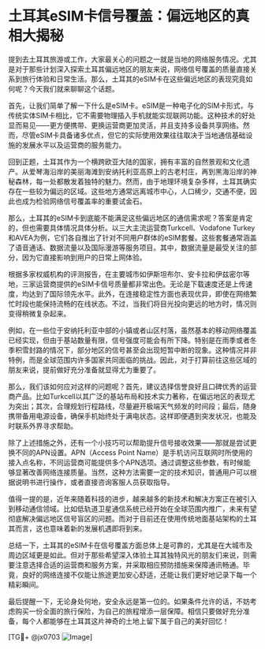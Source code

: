# 土耳其eSIM卡信号覆盖：偏远地区的真相大揭秘

提到去土耳其旅游或工作，大家最关心的问题之一就是当地的网络服务情况。尤其是对于那些计划深入探索土耳其偏远地区的朋友来说，网络信号覆盖的质量直接关系到旅行体验和日常生活。那么，土耳其的eSIM卡在这些偏远地区的表现究竟如何呢？今天我们就来聊聊这个话题。

首先，让我们简单了解一下什么是eSIM卡。eSIM是一种电子化的SIM卡形式，与传统实体SIM卡相比，它不需要物理插入手机就能实现联网功能。这种技术的好处显而易见——更方便携带、更换运营商更加灵活，并且支持多设备共享网络。然而，尽管eSIM卡具备诸多优点，但它的实际使用效果往往取决于当地通信基础设施的发展水平以及运营商的服务能力。

回到正题，土耳其作为一个横跨欧亚大陆的国家，拥有丰富的自然景观和文化遗产。从爱琴海沿岸的美丽海滩到安纳托利亚高原上的古老村庄，再到黑海沿岸的神秘森林，每一处都散发着独特的魅力。然而，由于地理环境复杂多样，土耳其确实存在一些较为偏远的区域。这些地方通常远离城市中心，人口稀少，交通不便，因此也成为检验网络信号覆盖率的重要试金石。

那么，土耳其的eSIM卡到底能不能满足这些偏远地区的通信需求呢？答案是肯定的，但也需要具体情况具体分析。以三大主流运营商Turkcell、Vodafone Turkey和AVEA为例，它们各自推出了针对不同用户群体的eSIM套餐。这些套餐通常涵盖了语音通话、数据流量以及国际漫游等服务项目。其中，数据流量是最受关注的部分，因为它直接影响到用户的日常上网体验。

根据多家权威机构的评测报告，在主要城市如伊斯坦布尔、安卡拉和伊兹密尔等地，三家运营商提供的eSIM卡信号质量都非常出色。无论是下载速度还是上传速度，均达到了国际领先水平。此外，在连接稳定性方面也表现优异，即使在网络繁忙时段也能保持流畅的在线状态。不过，当我们将目光投向更远的地方时，情况则变得稍微复杂起来。

例如，在一些位于安纳托利亚中部的小镇或者山区村落，虽然基本的移动网络覆盖已经实现，但由于基站数量有限，信号强度可能会有所下降。特别是在雨季或者冬季积雪封路的情况下，部分地区的信号甚至会出现短暂中断的现象。这种情况并非特例，而是全球范围内许多国家共同面临的挑战。因此，对于打算前往这些区域的朋友来说，提前做好充分准备就显得尤为重要了。

那么，我们该如何应对这样的问题呢？首先，建议选择信誉良好且口碑优秀的运营商产品。比如Turkcell以其广泛的基站布局和技术实力著称，在偏远地区的表现尤为突出；其次，合理规划行程路线，尽量避开极端天气频发的时间段；最后，随身携带备用电源设备，确保手机始终处于满电状态。这样即便遇到突发状况，也能及时联系外界寻求帮助。

除了上述措施之外，还有一个小技巧可以帮助提升信号接收效果——那就是尝试更换不同的APN设置。APN（Access Point Name）是手机访问互联网时所使用的接入点名称，不同运营商可能提供多个APN选项。通过调整这些参数，有时候能够显著改善网络连接质量。当然，这种方法需要一定的技术知识，普通用户可以根据说明书进行操作，或者直接咨询客服人员获取指导。

值得一提的是，近年来随着科技的进步，越来越多的新技术和解决方案正在被引入到移动通信领域。比如低轨道卫星通信系统已经开始在全球范围内推广，未来有望彻底解决偏远地区信号盲区的问题。而对于目前还在使用传统地面基站架构的土耳其而言，这也意味着新的发展机遇即将到来。

总结一下，土耳其的eSIM卡在信号覆盖方面总体上是可靠的，尤其是在大城市及周边区域更是如此。但对于那些希望深入体验土耳其独特风光的朋友们来说，则需要注意选择合适的运营商和服务方案，并采取相应预防措施来保障通讯畅通。毕竟，良好的网络连接不仅能让旅途更加安心舒适，还能让我们更好地记录下每一个精彩瞬间。

最后提醒一下，无论身处何地，安全永远是第一位的。如果条件允许的话，不妨考虑购买一份全面的旅行保险，为自己的旅程增添一层保障。相信只要做好充分准备，每个人都能够在土耳其这片神奇的土地上留下属于自己的美好回忆！

[TG💪+ @jx0703 ![Image](https://github.com/user-attachments/assets/dbca1d08-cadb-493c-b0ec-ad6f7a83f270)]
